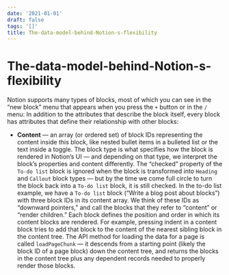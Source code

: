 ```yaml
---
date: '2021-01-01'
draft: false
tags: '[]'
title: The-data-model-behind-Notion-s-flexibility
---
```


# The-data-model-behind-Notion-s-flexibility

Notion supports many types of blocks, most of which you can see in the “new block” menu that appears when you press the `+` button or in the `/` menu:
In addition to the attributes that describe the block itself, every block has attributes that define their relationship with other blocks:
- **Content** — an array (or ordered set) of block IDs representing the content inside this block, like nested bullet items in a bulleted list or the text inside a toggle.
The block type is what specifies how the block is rendered in Notion’s UI — and depending on that type, we interpret the block’s properties and content differently.
The “checked” property of the `To-do list` block is ignored when the block is transformed into `Heading` and `Callout` block types — but by the time we come full circle to turn the block back into a `To-do list` block, it is still checked.
In the to-do list example, we have a `To-do list` block (“Write a blog post about blocks”) with three block IDs in its content array.
We think of these IDs as “downward pointers,” and call the blocks that they refer to “content” or “render children.”
Each block defines the position and order in which its content blocks are rendered.
For example, pressing indent in a content block tries to add that block to the content of the nearest sibling block in the content tree.
The API method for loading the data for a page is called `loadPageChunk` — it descends from a starting point (likely the block ID of a page block) down the content tree, and returns the blocks in the content tree plus any dependent records needed to properly render those blocks.

